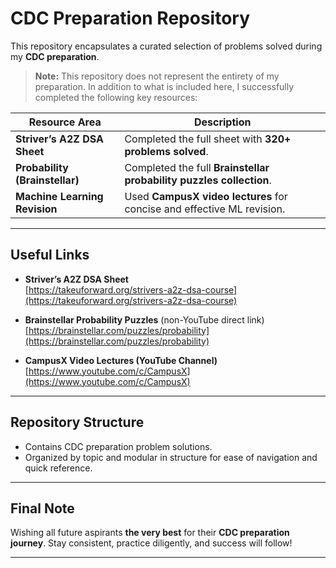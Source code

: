 # CDC Preparation Repository

This repository encapsulates a curated selection of problems solved during my **CDC preparation**.

> **Note:** This repository does not represent the entirety of my preparation. In addition to what is included here, I successfully completed the following key resources:

| Resource Area                  | Description                                                                 |
|--------------------------------|-----------------------------------------------------------------------------|
| **Striver’s A2Z DSA Sheet**    | Completed the full sheet with **320+ problems solved**.                     |
| **Probability (Brainstellar)** | Completed the full **Brainstellar probability puzzles collection**.         |
| **Machine Learning Revision**  | Used **CampusX video lectures** for concise and effective ML revision.      |

---

## Useful Links

- **Striver’s A2Z DSA Sheet**  
  [https://takeuforward.org/strivers-a2z-dsa-course](https://takeuforward.org/strivers-a2z-dsa-course)

- **Brainstellar Probability Puzzles** (non-YouTube direct link)  
  [https://brainstellar.com/puzzles/probability](https://brainstellar.com/puzzles/probability)

- **CampusX Video Lectures (YouTube Channel)**  
  [https://www.youtube.com/c/CampusX](https://www.youtube.com/c/CampusX)

---

## Repository Structure

- Contains CDC preparation problem solutions.
- Organized by topic and modular in structure for ease of navigation and quick reference.

---



## Final Note  

Wishing all future aspirants **the very best** for their **CDC preparation journey**. Stay consistent, practice diligently, and success will follow! 

---
